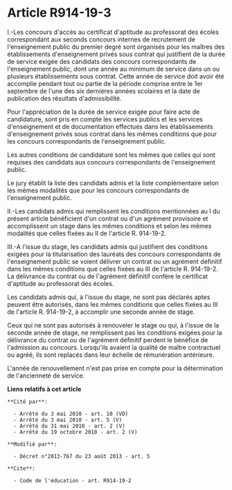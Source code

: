 # Article R914-19-3

I.-Les concours d'accès au certificat d'aptitude au professorat des écoles correspondant aux seconds concours internes de
recrutement de l'enseignement public du premier degré sont organisés pour les maîtres des établissements d'enseignement
privés sous contrat qui justifient de la durée de service exigée des candidats des concours correspondants de l'enseignement
public, dont une année au minimum de service dans un ou plusieurs établissements sous contrat. Cette année de service doit
avoir été accomplie pendant tout ou partie de la période comprise entre le 1er septembre de l'une des six dernières années
scolaires et la date de publication des résultats d'admissibilité. 

Pour l'appréciation de la durée de service exigée pour faire acte de candidature, sont pris en compte les services publics et
les services d'enseignement et de documentation effectués dans les établissements d'enseignement privés sous contrat dans les
mêmes conditions que pour les concours correspondants de l'enseignement public. 

Les autres conditions de candidature sont les mêmes que celles qui sont requises des candidats aux concours correspondants de
l'enseignement public. 

Le jury établit la liste des candidats admis et la liste complémentaire selon les mêmes modalités que pour les concours
correspondants de l'enseignement public. 

II.-Les candidats admis qui remplissent les conditions mentionnées au I du présent article bénéficient d'un contrat ou d'un
agrément provisoire et accomplissent un stage dans les mêmes conditions et selon les mêmes modalités que celles fixées au II
de l'article R. 914-19-2. 

III.-A l'issue du stage, les candidats admis qui justifient des conditions exigées pour la titularisation des lauréats des
concours correspondants de l'enseignement public se voient délivrer un contrat ou un agrément définitif dans les mêmes
conditions que celles fixées au III de l'article R. 914-19-2. La délivrance du contrat ou de l'agrément définitif confère le
certificat d'aptitude au professorat des écoles. 

Les candidats admis qui, à l'issue du stage, ne sont pas déclarés aptes peuvent être autorisés, dans les mêmes conditions que
celles fixées au III de l'article R. 914-19-2, à accomplir une seconde année de stage. 

Ceux qui ne sont pas autorisés à renouveler le stage ou qui, à l'issue de la seconde année de stage, ne remplissent pas les
conditions exigées pour la délivrance du contrat ou de l'agrément définitif perdent le bénéfice de l'admission au concours.
Lorsqu'ils avaient la qualité de maître contractuel ou agréé, ils sont replacés dans leur échelle de rémunération
antérieure. 

L'année de renouvellement n'est pas prise en compte pour la détermination de l'ancienneté de service.

**Liens relatifs à cet article**

	**Cité par**:

	  - Arrêté du 3 mai 2010 - art. 10 (VD)
	  - Arrêté du 3 mai 2010 - art. 5 (V)
	  - Arrêté du 31 mai 2010 - art. 2 (V)
	  - Arrêté du 19 octobre 2010 - art. 2 (V)

	**Modifié par**:

	  - Décret n°2013-767 du 23 août 2013 - art. 5

	**Cite**:

	  - Code de l'éducation - art. R914-19-2
